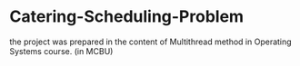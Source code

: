 # Catering-Scheduling-Problem
the project was prepared in the content of Multithread method in Operating Systems course.  (in MCBU)
